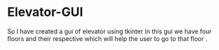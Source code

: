 # Elevator-GUI
So I have created a gui of elevator using tkinter 
In this gui we have four floors and their respective which will help the user to go to that floor .
